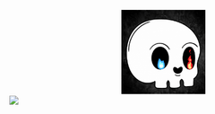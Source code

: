
<p align="left">
          <img src =https://github.com/Slayer98/Slayer98/blob/main/_main.gif width="150" height="150" alt="" hspace="200"> 
          <img src =https://github.com/Slayer98/Slayer98/blob/main/src/void.gif height="150"> 

</p>


<!---# Hello --->
